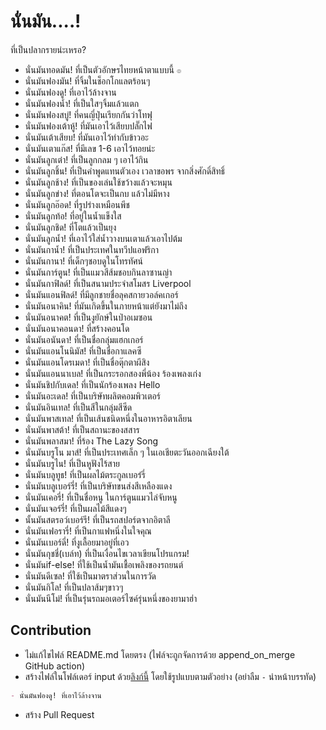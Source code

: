 # นั่นมัน....!

ที่เป็นปลากรายน่ะเหรอ?

- นั่นมันทอดมัน! ที่เป็นตัวอักษรไทยหน้าตาแบบนี้ `๏`
- นั่นมันฟองมัน! ที่จิ้มในช็อกโกแลตร้อนๆ
- นั่นมันฟองดู! ที่เอาไว้ล้างจาน
- นั่นมันฟองน้ำ! ที่เป็นใสๆจิ้มแล้วแตก
- นั่นมันฟองสบู่! ที่คนญี่ปุ่นเรียกกันว่าโทฟุ
- นั่นมันฟองเต้าหู้! ที่มันเอาไว้เสียบปลั๊กไฟ
- นั่นมันเต้าเสียบ! ที่มันเอาไว้ทำกับข้าวอะ
- นั่นมันเตาแก๊ส! ที่มีเลข 1-6 เอาไว้ทอยน่ะ
- นั่นมันลูกเต๋า! ที่เป็นลูกกลม ๆ เอาไว้กิน
- นั่นมันลูกชิ้น! ที่เป็นคำพูดแทนตัวเอง เวลาขอพร จากสิ่งศักดิ์สิทธิ์
- นั่นมันลูกช้าง! ที่เป็นของเล่นใช้ขว้างแล้วจะหมุน
- นั่นมันลูกข่าง! ที่ตอนโตจะเป็นกบ แล้วไม่มีหาง
- นั่นมันลูกอ๊อด! ที่รูปร่างเหมือนพีช
- นั่นมันลูกท้อ! ที่อยู่ในน้ำแข็งใส
- นั่นมันลูกชิด! ที่โตแล้วเป็นยุง
- นั่นมันลูกน้ำ! ที่เอาไว้ใส่น้ำวางบนเตาแล้วเอาไปต้ม
- นั่นมันกาน้ำ! ที่เป็นประเทศในทวีปแอฟริกา
- นั่นมันกานา! ที่เด็กๆชอบดูในโทรทัศน์
- นั่นมันการ์ตูน! ที่เป็นแมวสีส้มชอบกินลาซานญ่า
- นั่นมันกาฟิลด์! ที่เป็นสนามประจำสโมสร Liverpool
- นั่นมันแอนฟิลด์! ที่มีลูกชายชื่อลุคสกายวอล์คเกอร์
- นั่นมันอนาคิน! ที่มันเกิดขึ้นในภายหน้าแต่ยังมาไม่ถึง
- นั่นมันอนาคต! ที่เป็นงูยักษ์ในป่าอเมซอน
- นั่นมันอนาคอนดา! ที่สร้างคอนโด
- นั่นมันอนันดา! ที่เป็นชื่อกลุ่มแฮกเกอร์
- นั่นมันแอนโนนิมัส! ที่เป็นชื่อกาแลคซี
- นั่นมันแอนโดรเมดา! ที่เป็นชื่อตุ๊กตาผีสิง
- นั่นมันแอนนาเบล! ที่เป็นกระรอกสองพี่น้อง ร้องเพลงเก่ง
- นั่นมันชิปกับเดล! ที่เป็นนักร้องเพลง Hello
- นั่นมันอะเดล! ที่เป็นบริษัทผลิตคอมพิวเตอร์
- นั่นมันอินเทล! ที่เป็นสีในกลุ่มสีซีด
- นั่นมันพาสเทล! ที่เป็นเส้นชนิดหนึ่งในอาหารอิตาเลียน
- นั่นมันพาสต้า! ที่เป็นสถานะของสสาร
- นั่นมันพลาสมา! ที่ร้อง The Lazy Song
- นั่นมันบรูโน มาส์! ที่เป็นประเทศเล็ก ๆ ในเอเชียตะวันออกเฉียงใต้
- นั่นมันบรูไน! ที่เป็นหูฟังไร้สาย
- นั่นมันบลูทูธ! ที่เป็นผลไม้ตระกูลเบอร๋รี่
- นั่นมันบลูเบอร์รี่! ที่เป็นบริษัทขนส่งสีเหลืองแดง
- นั่นมันเคอรี่! ที่เป็นชื่อหนู ในการ์ตูนแมวไล่จับหนู
- นั่นมันเจอร์รี่! ที่เป็นผลไม้สีแดงๆ
- นั้นมันสตรอว์เบอร์รี! ที่เป็นรถสปอร์ตจากอิตาลี
- นั่นมันเฟอรารี่! ที่เป็นกาแฟหนึ่งในใจคุณ
- นั่นมันเบอร์ดี่! ที่งูเลื้อยมาอยู่ที่เอว
- นั่นมันกุชชี่(เบล์ท) ที่เป็นเงื่อนไขเวลาเขียนโปรแกรม! 
- นั่นมันif-else! ที่ใช้เป็นน้ำมันเชื้อเพลิงของรถยนต์
- นั่นมันดีเซล! ที่ใช้เป็นมาตราส่วนในการวัด
- นั่นมันกิโล! ที่เป็นปลาส้มๆขาวๆ
- นั่นมันนีโม่! ที่เป็นรุ่นรถมอเตอร์ไซค์รุ่นหนึ่งของยามาฮ่า
<!--%%% APPEND_ON_MERGE %%%-->

## Contribution

- ไม่แก้ไขไฟล์ README.md โดยตรง (ไฟล์จะถูกจัดการด้วย append_on_merge GitHub action)
- สร้างไฟล์ในโฟล์เดอร์ input ด้วย[ลิงก์นี้](https://github.com/narze/nunmun/new/main?filename=input/) โดยใช้รูปแบบตามตัวอย่าง (อย่าลืม `-` นำหน้าบรรทัด)
```markdown
- นั่นมันฟองดู! ที่เอาไว้ล้างจาน
```
- สร้าง Pull Request

